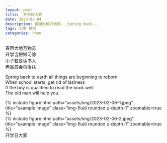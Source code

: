 ```yaml
---
layout: post
title:  开学日大雾
date: 2023-02-04
description: 春回大地万物苏...Spring back...
tags: 七绝 春雨
categories: Poem
---
```

春回大地万物苏  
开学当把懒习除  
小子若是读书人  
老翁自会将汝扶

Spring back to earth all things are beginning to reborn  
When school starts, get rid of laziness  
If the boy is qualified to read the book well  
The old man will help you.

<div class="row">
    <div class="col-sm-4 mt-3 mt-md-0">
        {% include figure.html path="assets/img/2023-02-06-1.jpeg" title="example image" class="img-fluid rounded z-depth-1" zoomable=true %}
    </div>
    <div class="col-sm-4 mt-3 mt-md-0">
        {% include figure.html path="assets/img/2023-02-06-2.jpeg" title="example image" class="img-fluid rounded z-depth-1" zoomable=true %}
    </div>
</div>
<div class="caption">
    开学日大雾
</div>
